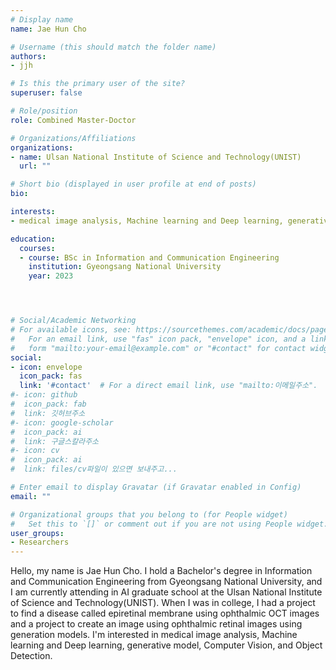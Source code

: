 ```yaml
---
# Display name
name: Jae Hun Cho

# Username (this should match the folder name)
authors: 
- jjh

# Is this the primary user of the site?
superuser: false

# Role/position
role: Combined Master-Doctor

# Organizations/Affiliations
organizations:
- name: Ulsan National Institute of Science and Technology(UNIST)
  url: ""

# Short bio (displayed in user profile at end of posts)
bio: 

interests:
- medical image analysis, Machine learning and Deep learning, generative model, Computer Vision, Object Detection

education:
  courses:
  - course: BSc in Information and Communication Engineering
    institution: Gyeongsang National University
    year: 2023




# Social/Academic Networking
# For available icons, see: https://sourcethemes.com/academic/docs/page-builder/#icons
#   For an email link, use "fas" icon pack, "envelope" icon, and a link in the
#   form "mailto:your-email@example.com" or "#contact" for contact widget.
social:
- icon: envelope
  icon_pack: fas
  link: '#contact'  # For a direct email link, use "mailto:이메일주소".
#- icon: github
#  icon_pack: fab
#  link: 깃허브주소
#- icon: google-scholar
#  icon_pack: ai
#  link: 구글스칼라주소
#- icon: cv
#  icon_pack: ai
#  link: files/cv파일이 있으면 보내주고...

# Enter email to display Gravatar (if Gravatar enabled in Config)
email: ""

# Organizational groups that you belong to (for People widget)
#   Set this to `[]` or comment out if you are not using People widget.
user_groups:
- Researchers
---
```


Hello, my name is Jae Hun Cho. I hold a Bachelor's degree in Information and Communication Engineering from Gyeongsang National University, and I am currently attending in AI graduate school at the Ulsan National Institute of Science and Technology(UNIST). When I was in college, I had a project to find a disease called epiretinal membrane using ophthalmic OCT images and a project to create an image using ophthalmic retinal images using generation models. I'm interested in medical image analysis, Machine learning and Deep learning, generative model, Computer Vision, and Object Detection.
